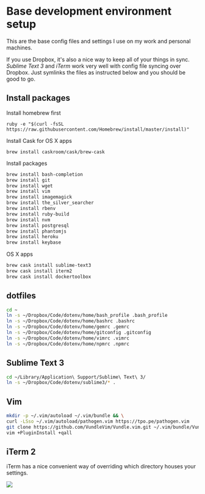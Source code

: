 # Base development environment setup

This are the base config files and settings I use on my work and personal machines.

If you use Dropbox, it's also a nice way to keep all of your things in sync. *Sublime Text 3* and *iTerm* work very well with config file syncing over Dropbox. Just symlinks the files as instructed below and you should be good to go.

## Install packages

Install homebrew first

```ruby -e "$(curl -fsSL https://raw.githubusercontent.com/Homebrew/install/master/install)"```

Install Cask for OS X apps

```brew install caskroom/cask/brew-cask```

Install packages

```bash
brew install bash-completion
brew install git
brew install wget
brew install vim
brew install imagemagick
brew install the_silver_searcher
brew install rbenv
brew install ruby-build
brew install nvm
brew install postgresql
brew install phantomjs
brew install heroku
brew install keybase
```

OS X apps

```bash
brew cask install sublime-text3
brew cask install iterm2
brew cask install dockertoolbox
```

## dotfiles
```bash
cd ~
ln -s ~/Dropbox/Code/dotenv/home/bash_profile .bash_profile
ln -s ~/Dropbox/Code/dotenv/home/bashrc .bashrc
ln -s ~/Dropbox/Code/dotenv/home/gemrc .gemrc
ln -s ~/Dropbox/Code/dotenv/home/gitconfig .gitconfig
ln -s ~/Dropbox/Code/dotenv/home/vimrc .vimrc
ln -s ~/Dropbox/Code/dotenv/home/npmrc .npmrc
```

## Sublime Text 3

```bash
cd ~/Library/Application\ Support/Sublime\ Text\ 3/
ln -s ~/Dropbox/Code/dotenv/sublime3/* .
```

## Vim

```bash
mkdir -p ~/.vim/autoload ~/.vim/bundle && \
curl -LSso ~/.vim/autoload/pathogen.vim https://tpo.pe/pathogen.vim
git clone https://github.com/VundleVim/Vundle.vim.git ~/.vim/bundle/Vundle.vim
vim +PluginInstall +qall
```

## iTerm 2

iTerm has a nice convenient way of overriding which directory houses your settings.

![](http://i.imgur.com/pwGCOrj.png)
